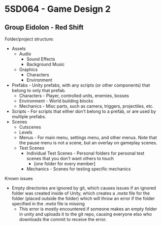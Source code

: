 5SD064 - Game Design 2
======================
Group Eidolon - Red Shift
-------------------------

Folder/project structure:
* Assets
    * Audio
        * Sound Effects 
        * Background Music
    * Graphics
        * Characters
        * Environment
* Prefabs - Unity prefabs, with any scripts (or other components) that belong to only that prefab. 
    * Characters - Player, controlled units, enemies, bosses
    * Environment - World building blocks
    * Mechanics - Misc parts, such as camera, triggers, projectiles, etc.
* Scripts - For scripts that either don't belong to a prefab, or are used by multiple prefabs.
* Scenes
    * Cutscenes
    * Levels
    * Menus - For main menu, settings menu, and other menus. 
    Note that the pause menu is not a scene, but an overlay on gameplay scenes.
    * Test Scenes
        * Individual Test Scenes - Personal folders for personal test scenes that you don't want others to touch
            * \[one folder for every member]
        * Mechanics - Scenes for testing specific mechanics

Known issues
* Empty directories are ignored by git, which causes issues if an ignored folder was created inside of Unity, which creates a *.meta* file for the folder (placed outside the folder) which will throw an error if the folder specified in the *.meta* file is missing
    * This error is mostly encountered if someone makes an empty folder in unity and uploads it to the git repo, causing everyone elso who downloads the commit to receive the error.
